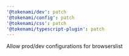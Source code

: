 ```yaml
---
'@tokenami/dev': patch
'@tokenami/config': patch
'@tokenami/css': patch
'@tokenami/typescript-plugin': patch
---
```


Allow prod/dev configurations for browserslist

